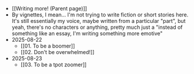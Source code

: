 - [[Writing more! (Parent page)]]
- By vignettes, I mean... I'm not trying to write fiction or short stories here. It's still essentially my voice, maybe written from a particular "part", but yeah, there's no characters or anything, pretty much just a "instead of something like an essay, I'm writing something more emotive"
- 2025-08-22
	- [[01. To be a boomer]]
	- [[02. Don't be overwhelmed!]]
- 2025-08-23
	- [[03. To be a tpot zoomer]]